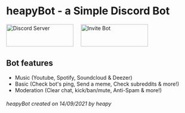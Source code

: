 # heapyBot - a Simple Discord Bot

<a href="https://dsc.gg/heapybot" target="_blank"><img src="https://i.imgur.com/D9oIoeC.png" alt="Discord Server" width="180" height="60"></a> &nbsp; &nbsp; <a href="https://discord.com/api/oauth2/authorize?client_id=887384789483679744&permissions=8&scope=bot" target="_blank"><img src="https://i.imgur.com/dbg8rCS.png" alt="Invite Bot" width="180" height="60"></a>  
  
## Bot features  
 - Music (Youtube, Spotify, Soundcloud & Deezer)  
 - Basic (Check bot's ping, Send a meme, Check subreddits & more!)  
 - Moderation (Clear chat, kick/ban/mute, Anti-Spam & more!)

###### *heapyBot created on 14/09/2021 by heapy*
